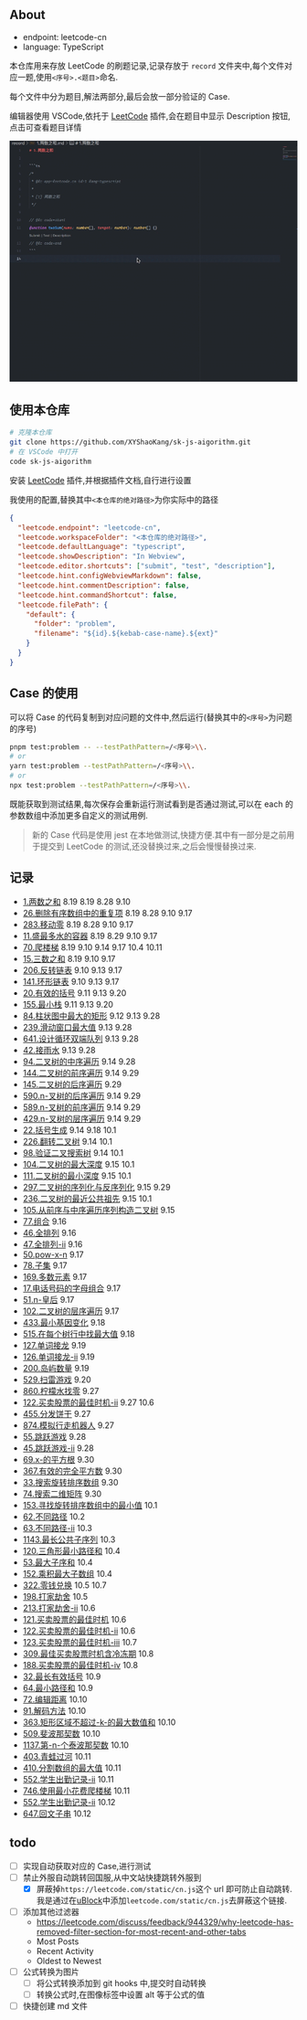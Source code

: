 ## About

- endpoint: leetcode-cn
- language: TypeScript

本仓库用来存放 LeetCode 的刷题记录,记录存放于 `record` 文件夹中,每个文件对应一题,使用`<序号>.<题目>`命名.

每个文件中分为题目,解法两部分,最后会放一部分验证的 Case.

编辑器使用 VSCode,依托于 [LeetCode](https://marketplace.visualstudio.com/items?itemName=LeetCode.vscode-leetcode) 插件,会在题目中显示 Description 按钮,点击可查看题目详情

![显示描述](assets/show-description-preview.gif)

## 使用本仓库

```sh
# 克隆本仓库
git clone https://github.com/XYShaoKang/sk-js-aigorithm.git
# 在 VSCode 中打开
code sk-js-aigorithm
```

安装 [LeetCode](https://marketplace.visualstudio.com/items?itemName=LeetCode.vscode-leetcode) 插件,并根据插件文档,自行进行设置

我使用的配置,替换其中`<本仓库的绝对路径>`为你实际中的路径

```json
{
  "leetcode.endpoint": "leetcode-cn",
  "leetcode.workspaceFolder": "<本仓库的绝对路径>",
  "leetcode.defaultLanguage": "typescript",
  "leetcode.showDescription": "In Webview",
  "leetcode.editor.shortcuts": ["submit", "test", "description"],
  "leetcode.hint.configWebviewMarkdown": false,
  "leetcode.hint.commentDescription": false,
  "leetcode.hint.commandShortcut": false,
  "leetcode.filePath": {
    "default": {
      "folder": "problem",
      "filename": "${id}.${kebab-case-name}.${ext}"
    }
  }
}
```

## Case 的使用

可以将 Case 的代码复制到对应问题的文件中,然后运行(替换其中的`<序号>`为问题的序号)

```sh
pnpm test:problem -- --testPathPattern=/<序号>\\.
# or
yarn test:problem --testPathPattern=/<序号>\\.
# or
npx test:problem --testPathPattern=/<序号>\\.
```

既能获取到测试结果,每次保存会重新运行测试看到是否通过测试,可以在 each 的参数数组中添加更多自定义的测试用例.

> 新的 Case 代码是使用 jest 在本地做测试,快捷方便.其中有一部分是之前用于提交到 LeetCode 的测试,还没替换过来,之后会慢慢替换过来.

## 记录

- [1.两数之和](./record/1.两数之和.md) 8.19 8.19 8.28 9.10
- [26.删除有序数组中的重复项](./record/26.删除有序数组中的重复项.md) 8.19 8.28 9.10 9.17
- [283.移动零](./record/283.移动零.md) 8.19 8.28 9.10 9.17
- [11.盛最多水的容器](./record/11.盛最多水的容器.md) 8.19 8.29 9.10 9.17
- [70.爬楼梯](./record/70.爬楼梯.md) 8.19 9.10 9.14 9.17 10.4 10.11
- [15.三数之和](./record/15.三数之和.md) 8.19 9.10 9.17
- [206.反转链表](./record/206.反转链表.md) 9.10 9.13 9.17
- [141.环形链表](./record/141.环形链表.md) 9.10 9.13 9.17
- [20.有效的括号](./record/20.有效的括号.md) 9.11 9.13 9.20
- [155.最小栈](./record/155.最小栈.md) 9.11 9.13 9.20
- [84.柱状图中最大的矩形](./record/84.柱状图中最大的矩形.md) 9.12 9.13 9.28
- [239.滑动窗口最大值](./record/239.滑动窗口最大值.md) 9.13 9.28
- [641.设计循环双端队列](./record/641.设计循环双端队列.md) 9.13 9.28
- [42.接雨水](./record/42.接雨水.md) 9.13 9.28
- [94.二叉树的中序遍历](./record/94.二叉树的中序遍历.md) 9.14 9.28
- [144.二叉树的前序遍历](./record/144.二叉树的前序遍历.md) 9.14 9.29
- [145.二叉树的后序遍历](./record/145.二叉树的后序遍历.md) 9.29
- [590.n-叉树的后序遍历](./record/590.n-叉树的后序遍历.md) 9.14 9.29
- [589.n-叉树的前序遍历](./record/589.n-叉树的前序遍历.md) 9.14 9.29
- [429.n-叉树的层序遍历](./record/429.n-叉树的层序遍历.md) 9.14 9.29
- [22.括号生成](./record/22.括号生成.md) 9.14 9.18 10.1
- [226.翻转二叉树](./record/226.翻转二叉树.md) 9.14 10.1
- [98.验证二叉搜索树](./record/98.验证二叉搜索树.md) 9.14 10.1
- [104.二叉树的最大深度](./record/104.二叉树的最大深度.md) 9.15 10.1
- [111.二叉树的最小深度](./record/111.二叉树的最小深度.md) 9.15 10.1
- [297.二叉树的序列化与反序列化](./record/297.二叉树的序列化与反序列化.md) 9.15 9.29
- [236.二叉树的最近公共祖先](./record/236.二叉树的最近公共祖先.md) 9.15 10.1
- [105.从前序与中序遍历序列构造二叉树](./record/105.从前序与中序遍历序列构造二叉树.md) 9.15
- [77.组合](./record/77.组合.md) 9.16
- [46.全排列](./record/46.全排列.md) 9.16
- [47.全排列-ii](./record/47.全排列-ii.md) 9.16
- [50.pow-x-n](./record/50.pow-x-n.md) 9.17
- [78.子集](./record/78.子集.md) 9.17
- [169.多数元素](./record/169.多数元素.md) 9.17
- [17.电话号码的字母组合](./record/17.电话号码的字母组合.md) 9.17
- [51.n-皇后](./record/51.n-皇后.md) 9.17
- [102.二叉树的层序遍历](./record/102.二叉树的层序遍历.md) 9.17
- [433.最小基因变化](./record/433.最小基因变化.md) 9.18
- [515.在每个树行中找最大值](./record/515.在每个树行中找最大值.md) 9.18
- [127.单词接龙](./record/127.单词接龙.md) 9.19
- [126.单词接龙-ii](./record/126.单词接龙-ii.md) 9.19
- [200.岛屿数量](./record/200.岛屿数量.md) 9.19
- [529.扫雷游戏](./record/529.扫雷游戏.md) 9.20
- [860.柠檬水找零](./record/860.柠檬水找零.md) 9.27
- [122.买卖股票的最佳时机-ii](./record/122.买卖股票的最佳时机-ii.md) 9.27 10.6
- [455.分发饼干](./record/455.分发饼干.md) 9.27
- [874.模拟行走机器人](./record/874.模拟行走机器人.md) 9.27
- [55.跳跃游戏](./record/55.跳跃游戏.md) 9.28
- [45.跳跃游戏-ii](./record/45.跳跃游戏-ii.md) 9.28
- [69.x-的平方根](./record/69.x-的平方根.md) 9.30
- [367.有效的完全平方数](./record/367.有效的完全平方数.md) 9.30
- [33.搜索旋转排序数组](./record/33.搜索旋转排序数组.md) 9.30
- [74.搜索二维矩阵](./record/74.搜索二维矩阵.md) 9.30
- [153.寻找旋转排序数组中的最小值](./record/153.寻找旋转排序数组中的最小值.md) 10.1
- [62.不同路径](./record/62.不同路径.md) 10.2
- [63.不同路径-ii](./record/63.不同路径-ii.md) 10.3
- [1143.最长公共子序列](./record/1143.最长公共子序列.md) 10.3
- [120.三角形最小路径和](./record/120.三角形最小路径和.md) 10.4
- [53.最大子序和](./record/53.最大子序和.md) 10.4
- [152.乘积最大子数组](./record/152.乘积最大子数组.md) 10.4
- [322.零钱兑换](./record/322.零钱兑换.md) 10.5 10.7
- [198.打家劫舍](./record/198.打家劫舍.md) 10.5
- [213.打家劫舍-ii](./record/213.打家劫舍-ii.md) 10.6
- [121.买卖股票的最佳时机](./record/121.买卖股票的最佳时机.md) 10.6
- [122.买卖股票的最佳时机-ii](./record/122.买卖股票的最佳时机-ii.md) 10.6
- [123.买卖股票的最佳时机-iii](./record/123.买卖股票的最佳时机-iii.md) 10.7
- [309.最佳买卖股票时机含冷冻期](./record/309.最佳买卖股票时机含冷冻期.md) 10.8
- [188.买卖股票的最佳时机-iv](./record/188.买卖股票的最佳时机-iv.md) 10.8
- [32.最长有效括号](./record/32.最长有效括号.md) 10.9
- [64.最小路径和](./record/64.最小路径和.md) 10.9
- [72.编辑距离](./record/72.编辑距离.md) 10.10
- [91.解码方法](./record/91.解码方法.md) 10.10
- [363.矩形区域不超过-k-的最大数值和](./record/363.矩形区域不超过-k-的最大数值和.md) 10.10
- [509.斐波那契数](./record/509.斐波那契数.md) 10.10
- [1137.第-n-个泰波那契数](./record/1137.第-n-个泰波那契数.md) 10.10
- [403.青蛙过河](./record/403.青蛙过河.md) 10.11
- [410.分割数组的最大值](./record/410.分割数组的最大值.md) 10.11
- [552.学生出勤记录-ii](./record/552.学生出勤记录-ii.md) 10.11
- [746.使用最小花费爬楼梯](./record/746.使用最小花费爬楼梯.md) 10.11
- [552.学生出勤记录-ii](./record/552.学生出勤记录-ii.md) 10.12
- [647.回文子串](./record/647.回文子串.md) 10.12

## todo

- [ ] 实现自动获取对应的 Case,进行测试
- [ ] 禁止外服自动跳转回国服,从中文站快捷跳转外服到
  - [x] 屏蔽掉`https://leetcode.com/static/cn.js`这个 url 即可防止自动跳转.我是通过在[uBlock](https://github.com/gorhill/uBlock/)中添加`leetcode.com/static/cn.js`去屏蔽这个链接.
- [ ] 添加其他过滤器
  - https://leetcode.com/discuss/feedback/944329/why-leetcode-has-removed-filter-section-for-most-recent-and-other-tabs
  - Most Posts
  - Recent Activity
  - Oldest to Newest
- [ ] 公式转换为图片
  - [ ] 将公式转换添加到 git hooks 中,提交时自动转换
  - [ ] 转换公式时,在图像标签中设置 alt 等于公式的值
- [ ] 快捷创建 md 文件

